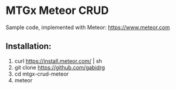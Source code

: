 # MTGx Meteor CRUD

Sample code, implemented with Meteor: https://www.meteor.com

## Installation:
1. curl https://install.meteor.com/ | sh
2. git clone https://github.com/gabidrg
3. cd mtgx-crud-meteor
4. meteor
